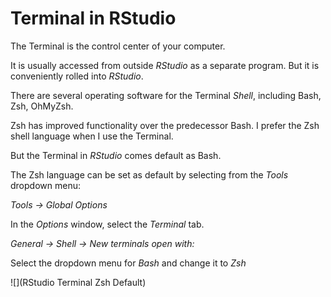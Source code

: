 # Terminal in RStudio

The Terminal is the control center of your computer. 

It is usually accessed from outside *RStudio* as a separate program. But it is conveniently rolled into *RStudio*.

There are several operating software for the Terminal *Shell*, including Bash, Zsh, OhMyZsh.

Zsh has improved functionality over the predecessor Bash. I prefer the Zsh shell language when I use the Terminal.

But the Terminal in *RStudio* comes default as Bash. 

The Zsh language can be set as default by selecting from the *Tools* dropdown menu:

*Tools → Global Options*

In the *Options* window, select the *Terminal* tab.

*General → Shell → New terminals open with:* 

Select the dropdown menu for *Bash* and change it to *Zsh*

![](RStudio Terminal Zsh Default)
